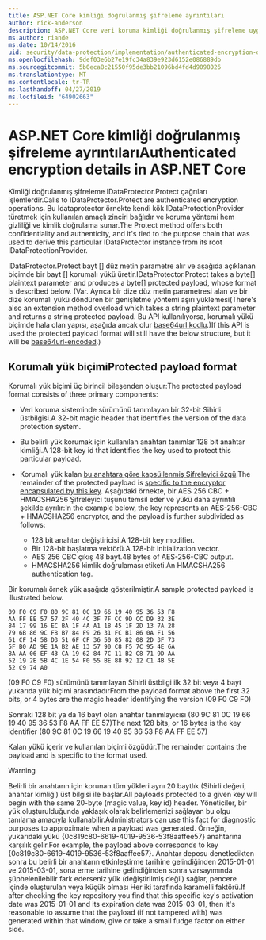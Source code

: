 ```yaml
---
title: ASP.NET Core kimliği doğrulanmış şifreleme ayrıntıları
author: rick-anderson
description: ASP.NET Core veri koruma kimliği doğrulanmış şifreleme uygulama ayrıntıları öğrenin.
ms.author: riande
ms.date: 10/14/2016
uid: security/data-protection/implementation/authenticated-encryption-details
ms.openlocfilehash: 9def03e6b27e19fc34a839e923d6152e086889db
ms.sourcegitcommit: 5b0eca8c21550f95de3bb21096bd4fd4d9098026
ms.translationtype: MT
ms.contentlocale: tr-TR
ms.lasthandoff: 04/27/2019
ms.locfileid: "64902663"
---
```

# <a name="authenticated-encryption-details-in-aspnet-core"></a><span data-ttu-id="90397-103">ASP.NET Core kimliği doğrulanmış şifreleme ayrıntıları</span><span class="sxs-lookup"><span data-stu-id="90397-103">Authenticated encryption details in ASP.NET Core</span></span>

<a name="data-protection-implementation-authenticated-encryption-details"></a>

<span data-ttu-id="90397-104">Kimliği doğrulanmış şifreleme IDataProtector.Protect çağrıları işlemlerdir.</span><span class="sxs-lookup"><span data-stu-id="90397-104">Calls to IDataProtector.Protect are authenticated encryption operations.</span></span> <span data-ttu-id="90397-105">Bu Idataprotector örnekte kendi kök IDataProtectionProvider türetmek için kullanılan amaçlı zinciri bağlıdır ve koruma yöntemi hem gizliliği ve kimlik doğrulama sunar.</span><span class="sxs-lookup"><span data-stu-id="90397-105">The Protect method offers both confidentiality and authenticity, and it's tied to the purpose chain that was used to derive this particular IDataProtector instance from its root IDataProtectionProvider.</span></span>

<span data-ttu-id="90397-106">IDataProtector.Protect bayt [] düz metin parametre alır ve aşağıda açıklanan biçimde bir bayt [] korumalı yükü üretir.</span><span class="sxs-lookup"><span data-stu-id="90397-106">IDataProtector.Protect takes a byte[] plaintext parameter and produces a byte[] protected payload, whose format is described below.</span></span> <span data-ttu-id="90397-107">(Var. Ayrıca bir dize düz metin parametresi alan ve bir dize korumalı yükü döndüren bir genişletme yöntemi aşırı yüklemesi</span><span class="sxs-lookup"><span data-stu-id="90397-107">(There's also an extension method overload which takes a string plaintext parameter and returns a string protected payload.</span></span> <span data-ttu-id="90397-108">Bu API kullanılıyorsa, korumalı yükü biçimde hala olan yapısı, aşağıda ancak olur [base64url kodlu](https://tools.ietf.org/html/rfc4648#section-5).)</span><span class="sxs-lookup"><span data-stu-id="90397-108">If this API is used the protected payload format will still have the below structure, but it will be [base64url-encoded](https://tools.ietf.org/html/rfc4648#section-5).)</span></span>

## <a name="protected-payload-format"></a><span data-ttu-id="90397-109">Korumalı yük biçimi</span><span class="sxs-lookup"><span data-stu-id="90397-109">Protected payload format</span></span>

<span data-ttu-id="90397-110">Korumalı yük biçimi üç birincil bileşenden oluşur:</span><span class="sxs-lookup"><span data-stu-id="90397-110">The protected payload format consists of three primary components:</span></span>

* <span data-ttu-id="90397-111">Veri koruma sisteminde sürümünü tanımlayan bir 32-bit Sihirli üstbilgisi.</span><span class="sxs-lookup"><span data-stu-id="90397-111">A 32-bit magic header that identifies the version of the data protection system.</span></span>

* <span data-ttu-id="90397-112">Bu belirli yük korumak için kullanılan anahtarı tanımlar 128 bit anahtar kimliği.</span><span class="sxs-lookup"><span data-stu-id="90397-112">A 128-bit key id that identifies the key used to protect this particular payload.</span></span>

* <span data-ttu-id="90397-113">Korumalı yük kalan [bu anahtara göre kapsüllenmiş Şifreleyici özgü](xref:security/data-protection/implementation/subkeyderivation#data-protection-implementation-subkey-derivation).</span><span class="sxs-lookup"><span data-stu-id="90397-113">The remainder of the protected payload is [specific to the encryptor encapsulated by this key](xref:security/data-protection/implementation/subkeyderivation#data-protection-implementation-subkey-derivation).</span></span> <span data-ttu-id="90397-114">Aşağıdaki örnekte, bir AES 256 CBC + HMACSHA256 Şifreleyici tuşunu temsil eder ve yükü daha ayrıntılı şekilde ayrılır:</span><span class="sxs-lookup"><span data-stu-id="90397-114">In the example below, the key represents an AES-256-CBC + HMACSHA256 encryptor, and the payload is further subdivided as follows:</span></span>
  * <span data-ttu-id="90397-115">128 bit anahtar değiştiricisi.</span><span class="sxs-lookup"><span data-stu-id="90397-115">A 128-bit key modifier.</span></span>
  * <span data-ttu-id="90397-116">Bir 128-bit başlatma vektörü.</span><span class="sxs-lookup"><span data-stu-id="90397-116">A 128-bit initialization vector.</span></span>
  * <span data-ttu-id="90397-117">AES 256 CBC çıkış 48 bayt.</span><span class="sxs-lookup"><span data-stu-id="90397-117">48 bytes of AES-256-CBC output.</span></span>
  * <span data-ttu-id="90397-118">HMACSHA256 kimlik doğrulaması etiketi.</span><span class="sxs-lookup"><span data-stu-id="90397-118">An HMACSHA256 authentication tag.</span></span>

<span data-ttu-id="90397-119">Bir korumalı örnek yük aşağıda gösterilmiştir.</span><span class="sxs-lookup"><span data-stu-id="90397-119">A sample protected payload is illustrated below.</span></span>

```
09 F0 C9 F0 80 9C 81 0C 19 66 19 40 95 36 53 F8
AA FF EE 57 57 2F 40 4C 3F 7F CC 9D CC D9 32 3E
84 17 99 16 EC BA 1F 4A A1 18 45 1F 2D 13 7A 28
79 6B 86 9C F8 B7 84 F9 26 31 FC B1 86 0A F1 56
61 CF 14 58 D3 51 6F CF 36 50 85 82 08 2D 3F 73
5F B0 AD 9E 1A B2 AE 13 57 90 C8 F5 7C 95 4E 6A
8A AA 06 EF 43 CA 19 62 84 7C 11 B2 C8 71 9D AA
52 19 2E 5B 4C 1E 54 F0 55 BE 88 92 12 C1 4B 5E
52 C9 74 A0
```

<span data-ttu-id="90397-120">(09 F0 C9 F0) sürümünü tanımlayan Sihirli üstbilgi ilk 32 bit veya 4 bayt yukarıda yük biçimi arasındadır</span><span class="sxs-lookup"><span data-stu-id="90397-120">From the payload format above the first 32 bits, or 4 bytes are the magic header identifying the version (09 F0 C9 F0)</span></span>

<span data-ttu-id="90397-121">Sonraki 128 bit ya da 16 bayt olan anahtar tanımlayıcısı (80 9C 81 0C 19 66 19 40 95 36 53 F8 AA FF EE 57)</span><span class="sxs-lookup"><span data-stu-id="90397-121">The next 128 bits, or 16 bytes is the key identifier (80 9C 81 0C 19 66 19 40 95 36 53 F8 AA FF EE 57)</span></span>

<span data-ttu-id="90397-122">Kalan yükü içerir ve kullanılan biçimi özgüdür.</span><span class="sxs-lookup"><span data-stu-id="90397-122">The remainder contains the payload and is specific to the format used.</span></span>

> [!WARNING]
> <span data-ttu-id="90397-123">Belirli bir anahtarın için korunan tüm yükleri aynı 20 baytlık (Sihirli değeri, anahtar kimliği) üst bilgisi ile başlar.</span><span class="sxs-lookup"><span data-stu-id="90397-123">All payloads protected to a given key will begin with the same 20-byte (magic value, key id) header.</span></span> <span data-ttu-id="90397-124">Yöneticiler, bir yük oluşturulduğunda yaklaşık olarak belirlemenizi sağlayan bu olgu tanılama amacıyla kullanabilir.</span><span class="sxs-lookup"><span data-stu-id="90397-124">Administrators can use this fact for diagnostic purposes to approximate when a payload was generated.</span></span> <span data-ttu-id="90397-125">Örneğin, yukarıdaki yükü {0c819c80-6619-4019-9536-53f8aaffee57} anahtarına karşılık gelir.</span><span class="sxs-lookup"><span data-stu-id="90397-125">For example, the payload above corresponds to key {0c819c80-6619-4019-9536-53f8aaffee57}.</span></span> <span data-ttu-id="90397-126">Anahtar deposu denetledikten sonra bu belirli bir anahtarın etkinleştirme tarihine gelindiğinden 2015-01-01 ve 2015-03-01, sona erme tarihine gelindiğinden sonra varsayımında şüphelenilebilir fark ederseniz yük (değiştirilmiş değil) sağlar, pencere içinde oluşturulan veya küçük olması Her iki tarafında karamelli faktörü.</span><span class="sxs-lookup"><span data-stu-id="90397-126">If after checking the key repository you find that this specific key's activation date was 2015-01-01 and its expiration date was 2015-03-01, then it's reasonable to assume that the payload (if not tampered with) was generated within that window, give or take a small fudge factor on either side.</span></span>
